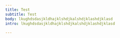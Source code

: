 ```yaml
---
title: Test
subtitle: Test
body: lkughdsdasjkldhajklshdjkalshdjklashdjklasd
intro: lkughdsdasjkldhajklshdjkalshdjklashdjklasd
    
---
```


